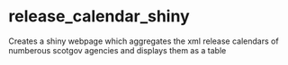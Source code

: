 # release_calendar_shiny

Creates a shiny webpage which aggregates the xml release calendars of numberous scotgov agencies and displays them as a table
